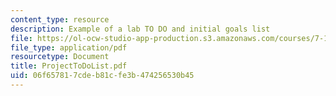 ```yaml
---
content_type: resource
description: Example of a lab TO DO and initial goals list
file: https://ol-ocw-studio-app-production.s3.amazonaws.com/courses/7-13-experimental-microbial-genetics-fall-2003/06f657817cdeb81cfe3b474256530b45_ProjectToDoList.pdf
file_type: application/pdf
resourcetype: Document
title: ProjectToDoList.pdf
uid: 06f65781-7cde-b81c-fe3b-474256530b45
---
```

